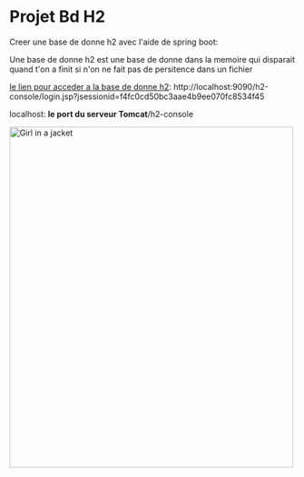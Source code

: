 # Projet Bd H2

Creer une base de donne h2 avec l'aide de spring boot:

Une base de donne h2 est une base de donne dans la memoire qui disparait quand t'on a finit si n'on ne fait pas de persitence dans un fichier

[le lien pour acceder a la base de donne h2](http://localhost:9090/h2-console/login.jsp?jsessionid=f4fc0cd50bc3aae4b9ee070fc8534f45): http://localhost:9090/h2-console/login.jsp?jsessionid=f4fc0cd50bc3aae4b9ee070fc8534f45

localhost: **le port du serveur Tomcat**/h2-console

<img src="https://webhostinggeeks.com/blog/wp-content/uploads/2023/05/Apache-Tomcat-Web-Server-1743x1080-optimized.png" alt="Girl in a jacket" width="500" height="600">
